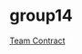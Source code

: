 # group14

[Team Contract](https://github.com/kristinanemeth/group14/blob/master/Group%2014%20Team%20Contract%20(1).pdf)
